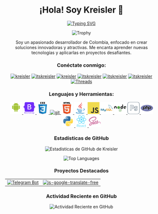 <h1 align="center">¡Hola! Soy Kreisler 👋</h1>

<p align="center">
  <a href="https://github.com/itskreisler">
    <img src="https://readme-typing-svg.herokuapp.com?color=%2336BCF7&size=22&duration=12000&width=552&lines=Desarrollador+de+Software+%7C+Front-End+%7C+Mobile+%7C+Back-End" alt="Typing SVG">
  </a>
</p>

<p align="center">
  <img src="https://github-profile-trophy.vercel.app/?username=itskreisler&theme=dracula&no-frame=true&no-bg=true&margin-w=4" alt="Trophy">
</p>

<p align="center">
    Soy un apasionado desarrollador de Colombia, enfocado en crear soluciones innovadoras y atractivas. Me encanta aprender nuevas tecnologías y aplicarlas en proyectos desafiantes.
</p>

<h3 align="center">Conéctate conmigo:</h3>
<p align="center">
<a href="https://codepen.io/kreisler" target="blank"><img align="center" src="https://raw.githubusercontent.com/rahuldkjain/github-profile-readme-generator/master/src/images/icons/Social/codepen.svg" alt="kreisler" height="30" width="40" /></a>
<a href="https://twitter.com/itskreisler" target="blank"><img align="center" src="https://raw.githubusercontent.com/rahuldkjain/github-profile-readme-generator/master/src/images/icons/Social/twitter.svg" alt="itskreisler" height="30" width="40" /></a>
<a href="https://linkedin.com/in/kreisler" target="blank"><img align="center" src="https://raw.githubusercontent.com/rahuldkjain/github-profile-readme-generator/master/src/images/icons/Social/linked-in-alt.svg" alt="kreisler" height="30" width="40" /></a>
<a href="https://fb.com/itskreisler" target="blank"><img align="center" src="https://raw.githubusercontent.com/rahuldkjain/github-profile-readme-generator/master/src/images/icons/Social/facebook.svg" alt="itskreisler" height="30" width="40" /></a>
<a href="https://instagram.com/itskreisler" target="blank"><img align="center" src="https://raw.githubusercontent.com/rahuldkjain/github-profile-readme-generator/master/src/images/icons/Social/instagram.svg" alt="itskreisler" height="30" width="40" /></a>
<a href="https://www.youtube.com/c/itskreisler" target="blank"><img align="center" src="https://raw.githubusercontent.com/rahuldkjain/github-profile-readme-generator/master/src/images/icons/Social/youtube.svg" alt="itskreisler" height="30" width="40" /></a>
<a href="https://www.threads.net/@itskreisler" target="_blank"><img src="https://img.shields.io/badge/Threads-000000?style=for-the-badge&logo=threads&logoColor=white" alt="Threads"></a>
</p>

<h3 align="center">Lenguajes y Herramientas:</h3>
<p align="center">
    <a href="https://developer.android.com" target="_blank" rel="noreferrer"> <img src="https://raw.githubusercontent.com/devicons/devicon/master/icons/android/android-original-wordmark.svg" alt="android" width="40" height="40"/> </a>
    <a href="https://getbootstrap.com" target="_blank" rel="noreferrer"> <img src="https://raw.githubusercontent.com/devicons/devicon/master/icons/bootstrap/bootstrap-plain-wordmark.svg" alt="bootstrap" width="40" height="40"/> </a>
    <a href="https://www.w3schools.com/css/" target="_blank" rel="noreferrer"> <img src="https://raw.githubusercontent.com/devicons/devicon/master/icons/css3/css3-original-wordmark.svg" alt="css3" width="40" height="40"/> </a>
    <a href="https://git-scm.com/" target="_blank" rel="noreferrer"> <img src="https://www.vectorlogo.zone/logos/git-scm/git-scm-icon.svg" alt="git" width="40" height="40"/> </a>
    <a href="https://www.w3.org/html/" target="_blank" rel="noreferrer"> <img src="https://raw.githubusercontent.com/devicons/devicon/master/icons/html5/html5-original-wordmark.svg" alt="html5" width="40" height="40"/> </a>
    <a href="https://www.java.com" target="_blank" rel="noreferrer"> <img src="https://raw.githubusercontent.com/devicons/devicon/master/icons/java/java-original.svg" alt="java" width="40" height="40"/> </a>
    <a href="https://developer.mozilla.org/en-US/docs/Web/JavaScript" target="_blank" rel="noreferrer"> <img src="https://raw.githubusercontent.com/devicons/devicon/master/icons/javascript/javascript-original.svg" alt="javascript" width="40" height="40"/> </a>
    <a href="https://www.mysql.com/" target="_blank" rel="noreferrer"> <img src="https://raw.githubusercontent.com/devicons/devicon/master/icons/mysql/mysql-original-wordmark.svg" alt="mysql" width="40" height="40"/> </a>
    <a href="https://nodejs.org" target="_blank" rel="noreferrer"> <img src="https://raw.githubusercontent.com/devicons/devicon/master/icons/nodejs/nodejs-original-wordmark.svg" alt="nodejs" width="40" height="40"/> </a>
    <a href="https://www.photoshop.com/en" target="_blank" rel="noreferrer"> <img src="https://raw.githubusercontent.com/devicons/devicon/master/icons/photoshop/photoshop-line.svg" alt="photoshop" width="40" height="40"/> </a>
    <a href="https://www.php.net" target="_blank" rel="noreferrer"> <img src="https://raw.githubusercontent.com/devicons/devicon/master/icons/php/php-original.svg" alt="php" width="40" height="40"/> </a>
    <a href="https://www.python.org" target="_blank" rel="noreferrer"> <img src="https://raw.githubusercontent.com/devicons/devicon/master/icons/python/python-original.svg" alt="python" width="40" height="40"/> </a>
    <a href="https://reactjs.org/" target="_blank" rel="noreferrer"> <img src="https://raw.githubusercontent.com/devicons/devicon/master/icons/react/react-original-wordmark.svg" alt="react" width="40" height="40"/> </a>
    <a href="https://sass-lang.com" target="_blank" rel="noreferrer"> <img src="https://raw.githubusercontent.com/devicons/devicon/master/icons/sass/sass-original.svg" alt="sass" width="40" height="40"/> </a>
</p>

<h3 align="center">Estadísticas de GitHub</h3>
<p align="center">
  <img src="https://github-readme-stats.vercel.app/api?username=itskreisler&show_icons=true&theme=dracula&locale=es" alt="Estadísticas de GitHub de Kreisler">
</p>
<p align="center">
  <img src="https://github-readme-stats.vercel.app/api/top-langs/?username=itskreisler&layout=compact&theme=dracula&locale=es" alt="Top Languages">
</p>
<p align="center">
  
</p>

<h3 align="center">Proyectos Destacados</h3>
<table align="center">
  <tr>
    <td align="center">
      <a href="https://github.com/itskreisler/telegram-bot">
        <img src="https://github-readme-stats.vercel.app/api/pin/?username=itskreisler&repo=telegram-bot&theme=dracula" alt="Telegram Bot">
      </a>
    </td>
    <td align="center">
      <a href="https://github.com/itskreisler/js-google-translate-free">
        <img src="https://github-readme-stats.vercel.app/api/pin/?username=itskreisler&repo=js-google-translate-free&theme=dracula" alt="js-google-translate-free">
      </a>
    </td>
  </tr>
</table>

<h3 align="center">Actividad Reciente en GitHub</h3>
<p align="center">
  <img src="https://github-readme-activity-graph.vercel.app/graph?username=itskreisler&theme=dracula&hide_border=true" alt="Actividad Reciente en GitHub">
</p>
